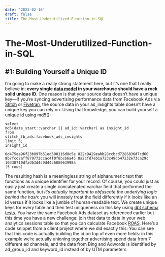 ```yaml
---
date: '2023-02-16'
draft: false
title: The-Most-Underutilized-Function-in-SQL
---
```


# The-Most-Underutilized-Function-in-SQL

## #1: Building Yourself a Unique ID
I’m going to make a really strong statement here, but it’s one that I really believe in: **every single [data model](http://dbt.readthedocs.io/en/docs-0.6.0/guide/building-models/) in your warehouse should have a rock solid unique ID**.
One reason is that your source data doesn’t have a unique key—if you’re syncing advertising performance data from Facebook Ads via [Stitch](http://stitchdata.com/) or [Fivetran](http://fivetran.com/), the source data in your ad_insights table doesn’t have a unique key you can rely on.
Using that knowledge, you can build yourself a unique id using md5():
```
select
md5(date_start::varchar || ad_id::varchar) as insight_id
from
stitch_fb_ads.facebook_ads_insights
limit 5;
insight_id
----------------------------------
6d475ea96f23b097b51ed500116d8c5e 822c9429eabb28ccbcd7286836d7cd60 8b7fcd2aff879772ccac4f0f8bcb6a45 8a2cfd7eb1a723c49db47232e73ca29c 10338719dfadb3d4c9d44c608063998a
(5 rows)
```
The resulting hash is a meaningless string of alphanumeric text that functions as a unique identifier for your record.
Of course, you could just as easily just create a single concatenated varchar field that performed the same function, but *it’s actually important to obfuscate the underlying logic behind the hash*: you will innately treat the field differently if it looks like an id versus if it looks like a jumble of human-readable text.
We create unique keys for every table and then test uniqueness on this key using [dbt schema tests](http://dbt.readthedocs.io/en/master/guide/testing/).
You have the same Facebook Ads dataset as referenced earlier but this time you have a new challenge: join that data to data in your web analytics sessions table so that you can calculate Facebook [ROAS](http://www.verticalrail.com/kb/calculate-roas/).
Here’s a code snippet from a client project where we did exactly this:
You can see that this code is actually building the id on top of even more fields: in this example we’re actually unioning together advertising spend data from 7 different ad channels, and the data from Bing and Adwords is identified by ad_group_id and keyword_id instead of by UTM parameters.
